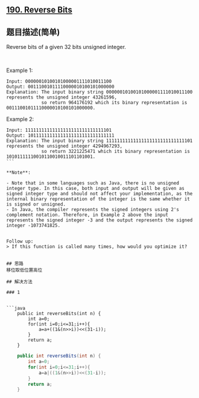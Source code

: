 ## [190. Reverse Bits](https://leetcode-cn.com/problems/reverse-bits/)

## 题目描述(简单)

Reverse bits of a given 32 bits unsigned integer.

 

Example 1:
```
Input: 00000010100101000001111010011100
Output: 00111001011110000010100101000000
Explanation: The input binary string 00000010100101000001111010011100 represents the unsigned integer 43261596, 
             so return 964176192 which its binary representation is 00111001011110000010100101000000.
```
Example 2:
```
Input: 11111111111111111111111111111101
Output: 10111111111111111111111111111111
Explanation: The input binary string 11111111111111111111111111111101 represents the unsigned integer 4294967293, 
             so return 3221225471 which its binary representation is 10101111110010110010011101101001.
``` 

**Note**:

- Note that in some languages such as Java, there is no unsigned integer type. In this case, both input and output will be given as signed integer type and should not affect your implementation, as the internal binary representation of the integer is the same whether it is signed or unsigned.
- In Java, the compiler represents the signed integers using 2's complement notation. Therefore, in Example 2 above the input represents the signed integer -3 and the output represents the signed integer -1073741825.


Follow up:
> If this function is called many times, how would you optimize it?


## 思路
移位取低位置高位

## 解决方法

### 1


```java
    public int reverseBits(int n) {
    	int a=0;
        for(int i=0;i<=31;i++){
            a=a+((1&(n>>i))<<(31-i));
        }
        return a;
    }
```


```java
    public int reverseBits(int n) {
    	int a=0;
        for(int i=0;i<=31;i++){
            a=a|((1&(n>>i))<<(31-i));
        }
        return a;
    }
```



